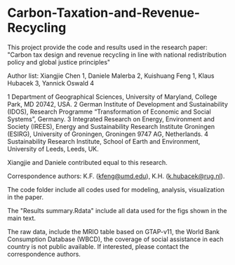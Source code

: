 # Carbon-Taxation-and-Revenue-Recycling

This project provide the code and results used in the research paper: "Carbon tax design and revenue recycling in line with national redistribution policy and global justice principles"

Author list:
Xiangjie Chen 1, Daniele Malerba 2,  Kuishuang Feng 1, Klaus Hubacek 3, Yannick Oswald 4

1 Department of Geographical Sciences, University of Maryland, College Park, MD 20742, USA. 2 German Institute of Development and Sustainability (IDOS), Research Programme “Transformation of Economic and Social Systems”, Germany. 3 Integrated Research on Energy, Environment and Society (IREES), Energy and Sustainability Research Institute Groningen (ESIRG), University of Groningen, Groningen 9747 AG, Netherlands. 4 Sustainability Research Institute, School of Earth and Environment, University of Leeds, Leeds, UK. 

Xiangjie and Daniele contributed equal to this research. 

Correspondence authors: K.F. (kfeng@umd.edu), K.H. (k.hubacek@rug.nl).

The code folder include all codes used for modeling, analysis, visualization in the paper.

The "Results summary.Rdata" include all data used for the figs shown in the main text.

The raw data, include the MRIO table based on GTAP-v11, the World Bank Consumption Database (WBCD), the coverage of social assistance in each country is not public available. If interested, please contact the correspondence authors.
